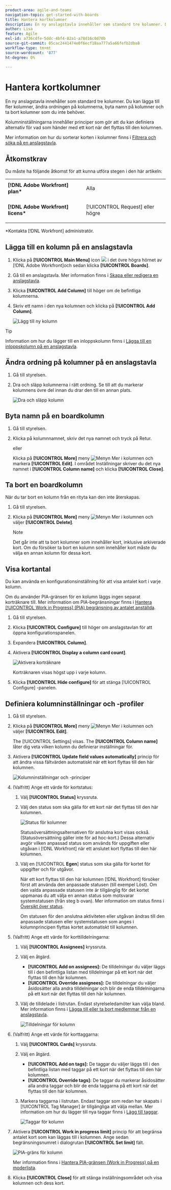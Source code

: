 ```yaml
---
product-area: agile-and-teams
navigation-topic: get-started-with-boards
title: Hantera kortkolumner
description: En ny anslagstavla innehåller som standard tre kolumner. Du kan lägga till fler kolumner, ändra ordningen på kolumnerna, byta namn på kolumner och ta bort kolumner som du inte behöver.
author: Lisa
feature: Agile
exl-id: a736cdfe-5ddc-4bf4-82a1-a78d16c0d70b
source-git-commit: 05cac2441474e0f6ecf18aa777a5a66fefb2dba8
workflow-type: tm+mt
source-wordcount: '877'
ht-degree: 0%

---
```


# Hantera kortkolumner

En ny anslagstavla innehåller som standard tre kolumner. Du kan lägga till fler kolumner, ändra ordningen på kolumnerna, byta namn på kolumner och ta bort kolumner som du inte behöver.

Kolumninställningarna innehåller principer som gör att du kan definiera alternativ för vad som händer med ett kort när det flyttas till den kolumnen.

Mer information om hur du sorterar korten i kolumner finns i [Filtrera och söka på en anslagstavla](/help/quicksilver/agile/get-started-with-boards/filter-search-in-board.md).

## Åtkomstkrav

Du måste ha följande åtkomst för att kunna utföra stegen i den här artikeln:

<table style="table-layout:auto"> 
 <col> 
 </col> 
 <col> 
 </col> 
 <tbody> 
  <tr> 
   <td role="rowheader"><strong>[!DNL Adobe Workfront] plan*</strong></td> 
   <td> <p>Alla</p> </td> 
  </tr> 
  <tr> 
   <td role="rowheader"><strong>[!DNL Adobe Workfront] licens*</strong></td> 
   <td> <p>[!UICONTROL Request] eller högre</p> </td> 
  </tr> 
 </tbody> 
</table>

&#42;Kontakta [!DNL Workfront] administratör.

## Lägga till en kolumn på en anslagstavla

1. Klicka på **[!UICONTROL Main Menu]** icon ![](assets/main-menu-icon.png) i det övre högra hörnet av [!DNL Adobe Workfront]och sedan klicka **[!UICONTROL Boards]**.
1. Gå till en anslagstavla. Mer information finns i [Skapa eller redigera en anslagstavla](../../agile/get-started-with-boards/create-edit-board.md).
1. Klicka **[!UICONTROL Add Column]** till höger om de befintliga kolumnerna.
1. Skriv ett namn i den nya kolumnen och klicka på **[!UICONTROL Add Column]**.

   ![Lägg till ny kolumn](assets/boards-add-column.png)

>[!TIP]
>
>Information om hur du lägger till en inloppskolumn finns i [Lägga till en inloppskolumn på en anslagstavla](/help/quicksilver/agile/use-boards-agile-planning-tools/add-intake-column-to-board.md).

## Ändra ordning på kolumner på en anslagstavla

1. Gå till styrelsen.
1. Dra och släpp kolumnerna i rätt ordning. Se till att du markerar kolumnens övre del innan du drar den till en annan plats.

   ![Dra och släpp kolumn](assets/boards-dragdropcolumn.png)

## Byta namn på en boardkolumn

1. Gå till styrelsen.
1. Klicka på kolumnnamnet, skriv det nya namnet och tryck på Retur.

   eller

   Klicka på **[!UICONTROL More]** meny ![Menyn Mer](assets/more-icon-spectrum.png) i kolumnen och markera **[!UICONTROL Edit]**. I området Inställningar skriver du det nya namnet i **[!UICONTROL Column name]** och klicka **[!UICONTROL Close]**.

## Ta bort en boardkolumn

När du tar bort en kolumn från en rityta kan den inte återskapas.

1. Gå till styrelsen.
1. Klicka på **[!UICONTROL More]** meny ![Menyn Mer](assets/more-icon-spectrum.png) i kolumnen och väljer **[!UICONTROL Delete]**.

   >[!NOTE]
   >
   >Det går inte att ta bort kolumner som innehåller kort, inklusive arkiverade kort. Om du försöker ta bort en kolumn som innehåller kort måste du välja en annan kolumn för dessa kort.

## Visa kortantal

Du kan använda en konfigurationsinställning för att visa antalet kort i varje kolumn.

Om du använder PIA-gränsen för en kolumn läggs ingen separat korträknare till. Mer information om PIA-begränsningar finns i [Hantera [!UICONTROL Work in Progress] (PIA) begränsning av antalet anställda](/help/quicksilver/agile/use-boards-agile-planning-tools/manage-wip-limit-on-board.md).

1. Gå till styrelsen.
1. Klicka **[!UICONTROL Configure]** till höger om anslagstavlan för att öppna konfigurationspanelen.
1. Expandera **[!UICONTROL Column]**.
1. Aktivera **[!UICONTROL Display a column card count]**.

   ![Aktivera korträknare](assets/display-card-count.png)

   Korträknaren visas högst upp i varje kolumn.

1. Klicka **[!UICONTROL Hide configure]** för att stänga [!UICONTROL Configure] -panelen.

## Definiera kolumninställningar och -profiler

1. Gå till styrelsen.
1. Klicka på **[!UICONTROL More]** meny ![Menyn Mer](assets/more-icon-spectrum.png) i kolumnen och väljer **[!UICONTROL Edit]**.

   The [!UICONTROL Settings] visas. The **[!UICONTROL Column name]** låter dig veta vilken kolumn du definierar inställningar för.

1. Aktivera **[!UICONTROL Update field values automatically]** princip för att ändra vissa fältvärden automatiskt när ett kort flyttas till den här kolumnen.

   ![Kolumninställningar och -principer](assets/boards-column-policies-enabled.png)

1. (Valfritt) Ange ett värde för kortstatus:

   1. Välj **[!UICONTROL Status]** kryssruta.

   1. Välj den status som ska gälla för ett kort när det flyttas till den här kolumnen.

      ![Status för kolumner](assets/boards-column-status.png)

      Statusöversättningsalternativen för anslutna kort visas också. (Statusöversättning gäller inte för ad hoc-kort.) Dessa alternativ avgör vilken anpassad status som används för uppgiften eller utgåvan i [!DNL Workfront] när ett anslutet kort flyttas till den här kolumnen.

   1. Välj en [!UICONTROL **Egen**] status som ska gälla för kortet för uppgifter och för utgåvor.

      När ett kort flyttas till den här kolumnen [!DNL Workfront] försöker först att använda den anpassade statusen (till exempel Löst). Om den valda anpassade statusen inte är tillgänglig för det kortet uppmanas du att välja en annan status som motsvarar systemstatusen (från steg b ovan). Mer information om status finns i [Översikt över status](/help/quicksilver/administration-and-setup/customize-workfront/creating-custom-status-and-priority-labels/statuses-overview.md).

      Om statusen för den anslutna aktiviteten eller utgåvan ändras till den anpassade statusen eller systemstatusen som anges i kolumnprincipen flyttas kortet automatiskt till kolumnen.

1. (Valfritt) Ange ett värde för korttilldelningarna:

   1. Välj **[!UICONTROL Assignees]** kryssruta.
   1. Välj en åtgärd.

      * **[!UICONTROL Add on assignees]:** De tilldelningar du väljer läggs till i den befintliga listan med tilldelningar på ett kort när det flyttas till den här kolumnen.
      * **[!UICONTROL Override assignees]:** De tilldelningar du väljer åsidosätter alla andra tilldelningar och blir de enda tilldelningarna på ett kort när det flyttas till den här kolumnen.
   1. Välj de tilldelade i listrutan. Endast styrelseledamöter kan välja bland. Mer information finns i [Lägga till eller ta bort medlemmar från en anslagstavla](/help/quicksilver/agile/get-started-with-boards/add-members-to-board.md).

      ![Tilldelningar för kolumn](assets/boards-column-assignees.png)


1. (Valfritt) Ange ett värde för korttaggarna:

   1. Välj **[!UICONTROL Cards]** kryssruta.
   1. Välj en åtgärd.

      * **[!UICONTROL Add on tags]:** De taggar du väljer läggs till i den befintliga listan med taggar på ett kort när det flyttas till den här kolumnen.
      * **[!UICONTROL Override tags]:** De taggar du markerar åsidosätter alla andra taggar och blir de enda taggarna på ett kort när det flyttas till den här kolumnen.
   1. Markera taggarna i listrutan. Endast taggar som redan har skapats i [!UICONTROL Tag Manager] är tillgängliga att välja mellan. Mer information om hur du lägger till nya taggar finns i [Lägg till taggar](/help/quicksilver/agile/get-started-with-boards/add-tags.md).

      ![Taggar för kolumn](assets/boards-column-tags.png)


1. Aktivera **[!UICONTROL Work in progress limit]** princip för att begränsa antalet kort som kan läggas till i kolumnen. Ange sedan begränsningsnumret i dialogrutan **[!UICONTROL Set limit]** fält.

   ![PIA-gräns för kolumn](assets/boards-wip-limit-in-column.png)

   Mer information finns i [Hantera PIA-gränsen (Work in Progress) på en moderlista](/help/quicksilver/agile/use-boards-agile-planning-tools/manage-wip-limit-on-board.md).

1. Klicka **[!UICONTROL Close]** för att stänga inställningsområdet och visa kolumnen och dess kort.

